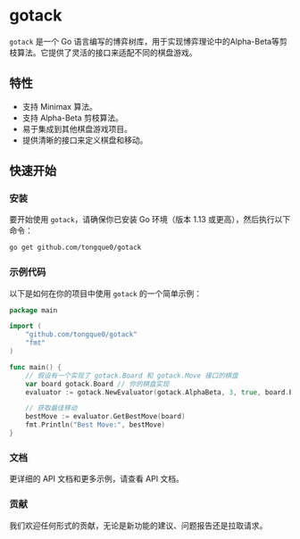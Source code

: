 # gotack

`gotack` 是一个 Go 语言编写的博弈树库，用于实现博弈理论中的Alpha-Beta等剪枝算法。它提供了灵活的接口来适配不同的棋盘游戏。

## 特性

- 支持 Minimax 算法。
- 支持 Alpha-Beta 剪枝算法。
- 易于集成到其他棋盘游戏项目。
- 提供清晰的接口来定义棋盘和移动。

## 快速开始

### 安装

要开始使用 `gotack`，请确保你已安装 Go 环境（版本 1.13 或更高），然后执行以下命令：
```bash
go get github.com/tongque0/gotack
```

### 示例代码

以下是如何在你的项目中使用 `gotack` 的一个简单示例：

```go
package main

import (
    "github.com/tongque0/gotack"
    "fmt"
)

func main() {
    // 假设有一个实现了 gotack.Board 和 gotack.Move 接口的棋盘
    var board gotack.Board // 你的棋盘实现
    evaluator := gotack.NewEvaluator(gotack.AlphaBeta, 3, true, board.Evaluate)

    // 获取最佳移动
    bestMove := evaluator.GetBestMove(board)
    fmt.Println("Best Move:", bestMove)
}
```
### 文档
更详细的 API 文档和更多示例，请查看 API 文档。

### 贡献
我们欢迎任何形式的贡献，无论是新功能的建议、问题报告还是拉取请求。
